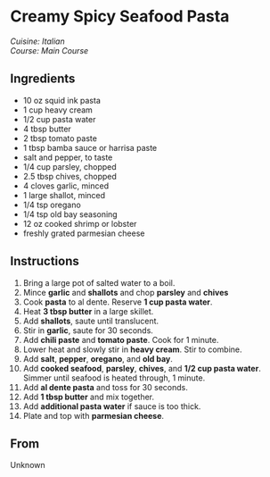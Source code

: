 # Creamy Spicy Seafood Pasta

_Cuisine:  Italian_<br />
_Course:  Main Course_

## Ingredients

- 10 oz squid ink pasta
- 1 cup heavy cream
- 1/2 cup pasta water
- 4 tbsp butter
- 2 tbsp tomato paste
- 1 tbsp bamba sauce or harrisa paste
- salt and pepper, to taste
- 1/4 cup parsley, chopped
- 2.5 tbsp chives, chopped
- 4 cloves garlic, minced
- 1 large shallot, minced
- 1/4 tsp oregano
- 1/4 tsp old bay seasoning
- 12 oz cooked shrimp or lobster
- freshly grated parmesian cheese

## Instructions

1. Bring a large pot of salted water to a boil.
1. Mince **garlic** and **shallots** and chop **parsley** and **chives**
1. Cook **pasta** to al dente.  Reserve **1 cup pasta water**.
1. Heat **3 tbsp butter** in a large skillet.
1. Add **shallots**, saute until translucent.
1. Stir in **garlic**, saute for 30 seconds.
1. Add **chili paste** and **tomato paste**.  Cook for 1 minute.
1. Lower heat and slowly stir in **heavy cream**.  Stir to combine.
1. Add **salt**, **pepper**, **oregano**, and **old bay**.
1. Add **cooked seafood**, **parsley**, **chives**, and **1/2 cup pasta water**.  Simmer until seafood is heated through, 1 minute.
1. Add **al dente pasta** and toss for 30 seconds.
1. Add **1 tbsp butter** and mix together.
1. Add **additional pasta water** if sauce is too thick.
1. Plate and top with **parmesian cheese**.

## From

Unknown